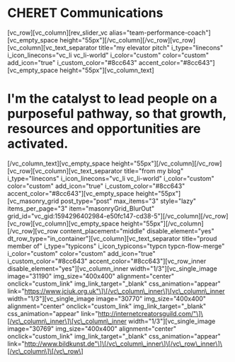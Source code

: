 # CHERET Communications


\[vc\_row\]\[vc\_column\]\[rev\_slider\_vc alias="team-performance-coach"\]\[vc\_empty\_space height="55px"\]\[/vc\_column\]\[/vc\_row\]\[vc\_row\]\[vc\_column\]\[vc\_text\_separator title="my elevator pitch" i\_type="linecons" i\_icon\_linecons="vc\_li vc\_li-world" i\_color="custom" color="custom" add\_icon="true" i\_custom\_color="#8cc643" accent\_color="#8cc643"\]\[vc\_empty\_space height="55px"\]\[vc\_column\_text\]

I'm the catalyst to lead people on a purposeful pathway, so that growth, resources and opportunities are activated.
===================================================================================================================

\[/vc\_column\_text\]\[vc\_empty\_space height="55px"\]\[/vc\_column\]\[/vc\_row\]\[vc\_row\]\[vc\_column\]\[vc\_text\_separator title="from my blog" i\_type="linecons" i\_icon\_linecons="vc\_li vc\_li-world" i\_color="custom" color="custom" add\_icon="true" i\_custom\_color="#8cc643" accent\_color="#8cc643"\]\[vc\_empty\_space height="55px"\]\[vc\_masonry\_grid post\_type="post" max\_items="3" style="lazy" items\_per\_page="3" item="masonryGrid\_BlurOut" grid\_id="vc\_gid:1594296402984-e50fc147-cd38-5"\]\[/vc\_column\]\[/vc\_row\]\[vc\_row\]\[vc\_column\]\[vc\_empty\_space height="55px"\]\[/vc\_column\]\[/vc\_row\]\[vc\_row content\_placement="middle" disable\_element="yes" dt\_row\_type="in\_container"\]\[vc\_column\]\[vc\_text\_separator title="proud member of" i\_type="typicons" i\_icon\_typicons="typcn typcn-flow-merge" i\_color="custom" color="custom" add\_icon="true" i\_custom\_color="#8cc643" accent\_color="#8cc643"\]\[vc\_row\_inner disable\_element="yes"\]\[vc\_column\_inner width="1/3"\]\[vc\_single\_image image="31190" img\_size="400x400" alignment="center" onclick="custom\_link" img\_link\_target="\_blank" css\_animation="appear" link="https://www.jciuk.org.uk"\]\[/vc\_column\_inner\]\[vc\_column\_inner width="1/3"\]\[vc\_single\_image image="30770" img\_size="400x400" alignment="center" onclick="custom\_link" img\_link\_target="\_blank" css\_animation="appear" link="http://internetcreatorsguild.com/"\]\[/vc\_column\_inner\]\[vc\_column\_inner width="1/3"\]\[vc\_single\_image image="30769" img\_size="400x400" alignment="center" onclick="custom\_link" img\_link\_target="\_blank" css\_animation="appear" link="http://www.bildkunst.de"\]\[/vc\_column\_inner\]\[/vc\_row\_inner\]\[/vc\_column\]\[/vc\_row\]
